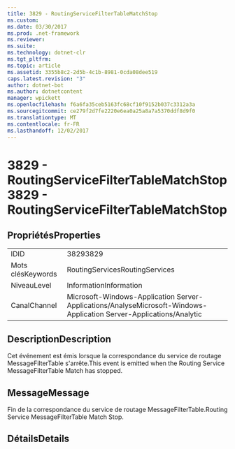 ```yaml
---
title: 3829 - RoutingServiceFilterTableMatchStop
ms.custom: 
ms.date: 03/30/2017
ms.prod: .net-framework
ms.reviewer: 
ms.suite: 
ms.technology: dotnet-clr
ms.tgt_pltfrm: 
ms.topic: article
ms.assetid: 3355b8c2-2d5b-4c1b-8981-0cda08dee519
caps.latest.revision: "3"
author: dotnet-bot
ms.author: dotnetcontent
manager: wpickett
ms.openlocfilehash: f6a6fa35ceb5163fc68cf10f9152b037c3312a3a
ms.sourcegitcommit: ce279f2d7fe2220e6ea0a25a8a7a5370ddf8d9f0
ms.translationtype: MT
ms.contentlocale: fr-FR
ms.lasthandoff: 12/02/2017
---
```

# <a name="3829---routingservicefiltertablematchstop"></a><span data-ttu-id="a655f-102">3829 - RoutingServiceFilterTableMatchStop</span><span class="sxs-lookup"><span data-stu-id="a655f-102">3829 - RoutingServiceFilterTableMatchStop</span></span>
## <a name="properties"></a><span data-ttu-id="a655f-103">Propriétés</span><span class="sxs-lookup"><span data-stu-id="a655f-103">Properties</span></span>  
  
|||  
|-|-|  
|<span data-ttu-id="a655f-104">ID</span><span class="sxs-lookup"><span data-stu-id="a655f-104">ID</span></span>|<span data-ttu-id="a655f-105">3829</span><span class="sxs-lookup"><span data-stu-id="a655f-105">3829</span></span>|  
|<span data-ttu-id="a655f-106">Mots clés</span><span class="sxs-lookup"><span data-stu-id="a655f-106">Keywords</span></span>|<span data-ttu-id="a655f-107">RoutingServices</span><span class="sxs-lookup"><span data-stu-id="a655f-107">RoutingServices</span></span>|  
|<span data-ttu-id="a655f-108">Niveau</span><span class="sxs-lookup"><span data-stu-id="a655f-108">Level</span></span>|<span data-ttu-id="a655f-109">Information</span><span class="sxs-lookup"><span data-stu-id="a655f-109">Information</span></span>|  
|<span data-ttu-id="a655f-110">Canal</span><span class="sxs-lookup"><span data-stu-id="a655f-110">Channel</span></span>|<span data-ttu-id="a655f-111">Microsoft-Windows-Application Server-Applications/Analyse</span><span class="sxs-lookup"><span data-stu-id="a655f-111">Microsoft-Windows-Application Server-Applications/Analytic</span></span>|  
  
## <a name="description"></a><span data-ttu-id="a655f-112">Description</span><span class="sxs-lookup"><span data-stu-id="a655f-112">Description</span></span>  
 <span data-ttu-id="a655f-113">Cet événement est émis lorsque la correspondance du service de routage MessageFilterTable s'arrête.</span><span class="sxs-lookup"><span data-stu-id="a655f-113">This event is emitted when the Routing Service MessageFilterTable Match has stopped.</span></span>  
  
## <a name="message"></a><span data-ttu-id="a655f-114">Message</span><span class="sxs-lookup"><span data-stu-id="a655f-114">Message</span></span>  
 <span data-ttu-id="a655f-115">Fin de la correspondance du service de routage MessageFilterTable.</span><span class="sxs-lookup"><span data-stu-id="a655f-115">Routing Service MessageFilterTable Match Stop.</span></span>  
  
## <a name="details"></a><span data-ttu-id="a655f-116">Détails</span><span class="sxs-lookup"><span data-stu-id="a655f-116">Details</span></span>

